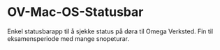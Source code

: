 # OV-Mac-OS-Statusbar
Enkel statusbarapp til å sjekke status på døra til Omega Verksted. Fin til eksamensperiode med mange snopeturar.
